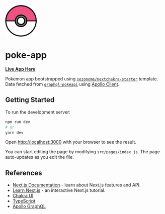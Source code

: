 <img src="/public/pokeball.svg" alt="poke-app" width="100" />

# poke-app

[**Live App Here**](https://pokemon.sznm.dev)

Pokemon app bootstrapped using [`sozonome/nextchakra-starter`](https://github.com/sozonome/nextchakra-starter) template. Data fetched from [`graphql-pokeapi`](https://graphql-pokeapi.vercel.app/) using [Apollo Client](https://www.apollographql.com/docs/react/).

## Getting Started

To run the development server:

```bash
npm run dev
# or
yarn dev
```

Open [http://localhost:3000](http://localhost:3000) with your browser to see the result.

You can start editing the page by modifying `src/pages/index.js`. The page auto-updates as you edit the file.

## References

- [Next.js Documentation](https://nextjs.org/docs) - learn about Next.js features and API.
- [Learn Next.js](https://nextjs.org/learn) - an interactive Next.js tutorial.
- [Chakra UI](https://chakra-ui.com)
- [TypeScript](https://www.typescriptlang.org)
- [Apollo GraphQL](https://www.apollographql.com/)
